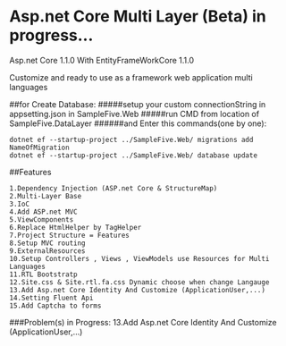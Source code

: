 # Asp.net Core Multi Layer (Beta) in progress...

Asp.net Core 1.1.0 With EntityFrameWorkCore 1.1.0

Customize and ready to use as a framework web application multi languages


##for Create Database:
#####setup your custom connectionString in appsetting.json in SampleFive.Web
#####run CMD from location of SampleFive.DataLayer
######and Enter this commands(one by one):
```
dotnet ef --startup-project ../SampleFive.Web/ migrations add NameOfMigration
dotnet ef --startup-project ../SampleFive.Web/ database update
```
##Features
```
1.Dependency Injection (ASP.net Core & StructureMap)
2.Multi-Layer Base
3.IoC
4.Add ASP.net MVC
5.ViewComponents
6.Replace HtmlHelper by TagHelper
7.Project Structure = Features
8.Setup MVC routing
9.ExternalResources
10.Setup Controllers , Views , ViewModels use Resources for Multi Languages
11.RTL Bootstratp
12.Site.css & Site.rtl.fa.css Dynamic choose when change Langauge
13.Add Asp.net Core Identity And Customize (ApplicationUser,...)
14.Setting Fluent Api
15.Add Captcha to forms
```

###Problem(s) in Progress:
 13.Add Asp.net Core Identity And Customize (ApplicationUser,...)
 


